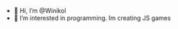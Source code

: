 - 👋 Hi, I’m @Winikol
- 👀 I’m interested in programming.
Im creating JS games

<!---
Winikol/Winikol is a ✨ special ✨ repository because its `README.md` (this file) appears on your GitHub profile.
You can click the Preview link to take a look at your changes.
--->

